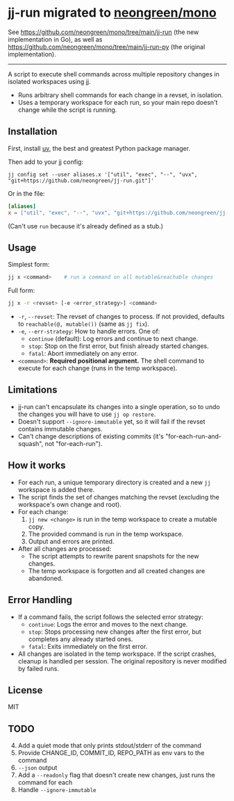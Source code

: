 # jj-run migrated to [neongreen/mono](https://github.com/neongreen/mono/tree/main/jj-run)

See <https://github.com/neongreen/mono/tree/main/jj-run> (the new implementation in Go),
as well as <https://github.com/neongreen/mono/tree/main/jj-run-py> (the original implementation).

---

A script to execute shell commands across multiple repository changes in isolated workspaces using [jj](https://github.com/jj-vcs/jj).

- Runs arbitrary shell commands for each change in a revset, in isolation.
- Uses a temporary workspace for each run, so your main repo doesn't change while the script is running.

## Installation

First, install [uv](https://docs.astral.sh/uv/), the best and greatest Python package manager.

Then add to your jj config:

```shell
jj config set --user aliases.x '["util", "exec", "--", "uvx", "git+https://github.com/neongreen/jj-run.git"]'
```

Or in the file:

```toml
[aliases]
x = ["util", "exec", "--", "uvx", "git+https://github.com/neongreen/jj-run.git"]
```

(Can't use `run` because it's already defined as a stub.)

## Usage

Simplest form:

```sh
jj x <command>    # run a command on all mutable&reachable changes
```

Full form:

```sh
jj x -r <revset> [-e <error_strategy>] <command>
```

- `-r`, `--revset`: The revset of changes to process. If not provided, defaults to `reachable(@, mutable())` (same as `jj fix`).
- `-e`, `--err-strategy`: How to handle errors. One of:
  - `continue` (default): Log errors and continue to next change.
  - `stop`: Stop on the first error, but finish already started changes.
  - `fatal`: Abort immediately on any error.
- `<command>`: **Required positional argument.** The shell command to execute for each change (runs in the temp workspace).

## Limitations

- jj-run can't encapsulate its changes into a single operation, so to undo the changes you will have to use `jj op restore`.
- Doesn't support `--ignore-immutable` yet, so it will fail if the revset contains immutable changes.
- Can't change descriptions of existing commits (it's "for-each-run-and-squash", not "for-each-run").

## How it works

- For each run, a unique temporary directory is created and a new `jj` workspace is added there.
- The script finds the set of changes matching the revset (excluding the workspace's own change and root).
- For each change:
  1. `jj new <change>` is run in the temp workspace to create a mutable copy.
  2. The provided command is run in the temp workspace.
  3. Output and errors are printed.
- After all changes are processed:
  - The script attempts to rewrite parent snapshots for the new changes.
  - The temp workspace is forgotten and all created changes are abandoned.

## Error Handling
- If a command fails, the script follows the selected error strategy:
  - `continue`: Logs the error and moves to the next change.
  - `stop`: Stops processing new changes after the first error, but completes any already started ones.
  - `fatal`: Exits immediately on the first error.
- All changes are isolated in the temp workspace. If the script crashes, cleanup is handled per session. The original repository is never modified by failed runs.

## License

MIT

## TODO

4. Add a quiet mode that only prints stdout/stderr of the command
5. Provide CHANGE_ID, COMMIT_ID, REPO_PATH as env vars to the command
7. `--json` output
8. Add a `--readonly` flag that doesn't create new changes, just runs the command for each
10. Handle `--ignore-immutable`
